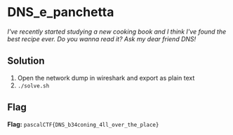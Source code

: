 # DNS_e_panchetta
*I've recently started studying a new cooking book and I think I've found the best recipe ever. Do you wanna read it? Ask my dear friend DNS!*

## Solution
1. Open the network dump in wireshark and export as plain text
2. `./solve.sh`


## Flag
**Flag:** `pascalCTF{DNS_b34coning_4ll_over_the_place}`

